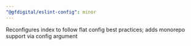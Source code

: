 ```yaml
---
"@gfdigital/eslint-config": minor
---
```


Reconfigures index to follow flat config best practices; adds monorepo support via config argument
